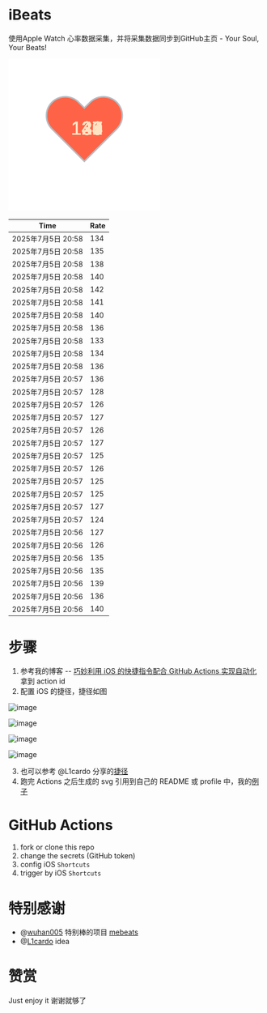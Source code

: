 # iBeats
使用Apple Watch 心率数据采集，并将采集数据同步到GitHub主页 - Your Soul, Your Beats!

![](./files/heart.svg)

<!--START_SECTION:my_heart_rate-->
| Time | Rate | 
 | ---- | ---- | 
| 2025年7月5日 20:58 | 134 |
| 2025年7月5日 20:58 | 135 |
| 2025年7月5日 20:58 | 138 |
| 2025年7月5日 20:58 | 140 |
| 2025年7月5日 20:58 | 142 |
| 2025年7月5日 20:58 | 141 |
| 2025年7月5日 20:58 | 140 |
| 2025年7月5日 20:58 | 136 |
| 2025年7月5日 20:58 | 133 |
| 2025年7月5日 20:58 | 134 |
| 2025年7月5日 20:58 | 136 |
| 2025年7月5日 20:57 | 136 |
| 2025年7月5日 20:57 | 128 |
| 2025年7月5日 20:57 | 126 |
| 2025年7月5日 20:57 | 127 |
| 2025年7月5日 20:57 | 126 |
| 2025年7月5日 20:57 | 127 |
| 2025年7月5日 20:57 | 125 |
| 2025年7月5日 20:57 | 126 |
| 2025年7月5日 20:57 | 125 |
| 2025年7月5日 20:57 | 125 |
| 2025年7月5日 20:57 | 127 |
| 2025年7月5日 20:57 | 124 |
| 2025年7月5日 20:56 | 127 |
| 2025年7月5日 20:56 | 126 |
| 2025年7月5日 20:56 | 135 |
| 2025年7月5日 20:56 | 135 |
| 2025年7月5日 20:56 | 139 |
| 2025年7月5日 20:56 | 136 |
| 2025年7月5日 20:56 | 140 |

<!--END_SECTION:my_heart_rate-->

# 步骤
1. 参考我的博客 -- [巧妙利用 iOS 的快捷指令配合 GitHub Actions 实现自动化](https://github.com/yihong0618/gitblog/issues/198) 拿到 action id
2. 配置 iOS 的捷径，捷径如图

![image](https://user-images.githubusercontent.com/15976103/122154218-0db0b480-ce97-11eb-93bb-5aec07c558dc.png)

![image](https://user-images.githubusercontent.com/15976103/122154236-186b4980-ce97-11eb-8e4b-70551a0391ae.png)

![image](https://user-images.githubusercontent.com/15976103/122154268-2d47dd00-ce97-11eb-902e-3acf292265a9.png)

![image](https://user-images.githubusercontent.com/15976103/122174055-fa144680-ceb4-11eb-9be2-3eb83cd516f7.png)

3. 也可以参考 @L1cardo 分享的[捷径](https://www.icloud.com/shortcuts/6ab6047b459c41ad822ad6b94b1c03d4)
4. 跑完 Actions 之后生成的 svg 引用到自己的 README 或 profile 中，我的[例子](https://github.com/yihong0618) 

# GitHub Actions

1. fork or clone this repo
2. change the secrets (GitHub token)
3. config iOS `Shortcuts` 
4. trigger by iOS `Shortcuts`

# 特别感谢
- @[wuhan005](https://github.com/wuhan005) 特别棒的项目 [mebeats](https://github.com/wuhan005/mebeats)
- @[L1cardo](https://github.com/L1cardo) idea

# 赞赏
Just enjoy it
谢谢就够了
